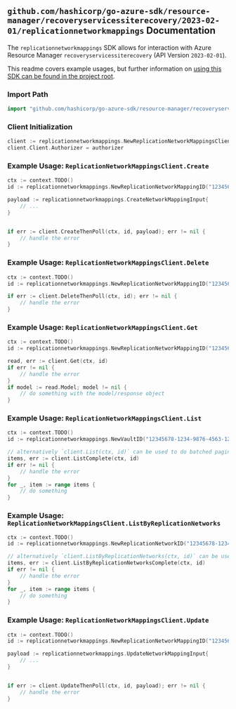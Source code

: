 
## `github.com/hashicorp/go-azure-sdk/resource-manager/recoveryservicessiterecovery/2023-02-01/replicationnetworkmappings` Documentation

The `replicationnetworkmappings` SDK allows for interaction with Azure Resource Manager `recoveryservicessiterecovery` (API Version `2023-02-01`).

This readme covers example usages, but further information on [using this SDK can be found in the project root](https://github.com/hashicorp/go-azure-sdk/tree/main/docs).

### Import Path

```go
import "github.com/hashicorp/go-azure-sdk/resource-manager/recoveryservicessiterecovery/2023-02-01/replicationnetworkmappings"
```


### Client Initialization

```go
client := replicationnetworkmappings.NewReplicationNetworkMappingsClientWithBaseURI("https://management.azure.com")
client.Client.Authorizer = authorizer
```


### Example Usage: `ReplicationNetworkMappingsClient.Create`

```go
ctx := context.TODO()
id := replicationnetworkmappings.NewReplicationNetworkMappingID("12345678-1234-9876-4563-123456789012", "example-resource-group", "vaultValue", "replicationFabricValue", "replicationNetworkValue", "replicationNetworkMappingValue")

payload := replicationnetworkmappings.CreateNetworkMappingInput{
	// ...
}


if err := client.CreateThenPoll(ctx, id, payload); err != nil {
	// handle the error
}
```


### Example Usage: `ReplicationNetworkMappingsClient.Delete`

```go
ctx := context.TODO()
id := replicationnetworkmappings.NewReplicationNetworkMappingID("12345678-1234-9876-4563-123456789012", "example-resource-group", "vaultValue", "replicationFabricValue", "replicationNetworkValue", "replicationNetworkMappingValue")

if err := client.DeleteThenPoll(ctx, id); err != nil {
	// handle the error
}
```


### Example Usage: `ReplicationNetworkMappingsClient.Get`

```go
ctx := context.TODO()
id := replicationnetworkmappings.NewReplicationNetworkMappingID("12345678-1234-9876-4563-123456789012", "example-resource-group", "vaultValue", "replicationFabricValue", "replicationNetworkValue", "replicationNetworkMappingValue")

read, err := client.Get(ctx, id)
if err != nil {
	// handle the error
}
if model := read.Model; model != nil {
	// do something with the model/response object
}
```


### Example Usage: `ReplicationNetworkMappingsClient.List`

```go
ctx := context.TODO()
id := replicationnetworkmappings.NewVaultID("12345678-1234-9876-4563-123456789012", "example-resource-group", "vaultValue")

// alternatively `client.List(ctx, id)` can be used to do batched pagination
items, err := client.ListComplete(ctx, id)
if err != nil {
	// handle the error
}
for _, item := range items {
	// do something
}
```


### Example Usage: `ReplicationNetworkMappingsClient.ListByReplicationNetworks`

```go
ctx := context.TODO()
id := replicationnetworkmappings.NewReplicationNetworkID("12345678-1234-9876-4563-123456789012", "example-resource-group", "vaultValue", "replicationFabricValue", "replicationNetworkValue")

// alternatively `client.ListByReplicationNetworks(ctx, id)` can be used to do batched pagination
items, err := client.ListByReplicationNetworksComplete(ctx, id)
if err != nil {
	// handle the error
}
for _, item := range items {
	// do something
}
```


### Example Usage: `ReplicationNetworkMappingsClient.Update`

```go
ctx := context.TODO()
id := replicationnetworkmappings.NewReplicationNetworkMappingID("12345678-1234-9876-4563-123456789012", "example-resource-group", "vaultValue", "replicationFabricValue", "replicationNetworkValue", "replicationNetworkMappingValue")

payload := replicationnetworkmappings.UpdateNetworkMappingInput{
	// ...
}


if err := client.UpdateThenPoll(ctx, id, payload); err != nil {
	// handle the error
}
```

